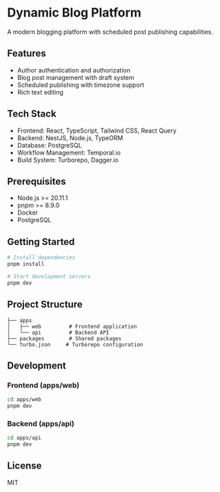 # Dynamic Blog Platform

A modern blogging platform with scheduled post publishing capabilities.

## Features

- Author authentication and authorization
- Blog post management with draft system
- Scheduled publishing with timezone support
- Rich text editing

## Tech Stack

- Frontend: React, TypeScript, Tailwind CSS, React Query
- Backend: NestJS, Node.js, TypeORM
- Database: PostgreSQL
- Workflow Management: Temporal.io
- Build System: Turborepo, Dagger.io

## Prerequisites

- Node.js >= 20.11.1
- pnpm >= 8.9.0
- Docker
- PostgreSQL

## Getting Started

```bash
# Install dependencies
pnpm install

# Start development servers
pnpm dev
```

## Project Structure

```
├── apps
│   ├── web         # Frontend application
│   └── api         # Backend API
├── packages        # Shared packages
└── turbo.json     # Turborepo configuration
```

## Development

### Frontend (apps/web)

```bash
cd apps/web
pnpm dev
```

### Backend (apps/api)

```bash
cd apps/api
pnpm dev
```

## License

MIT
